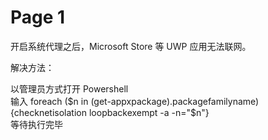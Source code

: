 # Page 1

开启系统代理之后，Microsoft Store 等 UWP 应用无法联网。

解决方法：

以管理员方式打开 Powershell\
输入 foreach ($n in (get-appxpackage).packagefamilyname) {checknetisolation loopbackexempt -a -n="$n"}\
等待执行完毕
